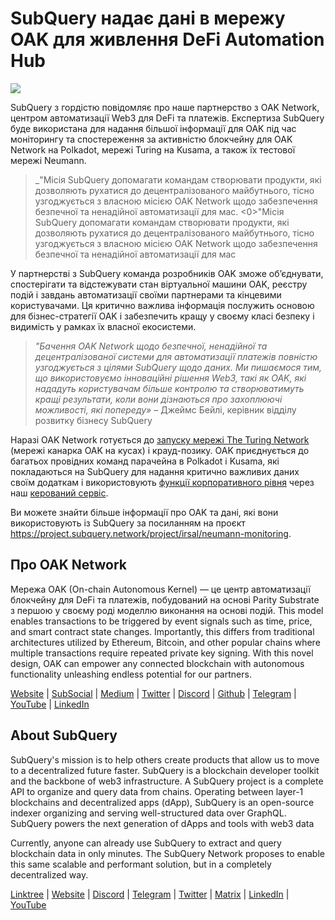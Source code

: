 # SubQuery надає дані в мережу OAK для живлення DeFi Automation Hub

![](https://miro.medium.com/max/1400/0*R-MluHyL9bHAEboa)

SubQuery з гордістю повідомляє про наше партнерство з OAK Network, центром автоматизації Web3 для DeFi та платежів. Експертиза SubQuery буде використана для надання більшої інформації для OAK під час моніторингу та спостереження за активністю блокчейну для OAK Network на Polkadot, мережі Turing на Kusama, а також їх тестової мережі Neumann.

> _"Місія SubQuery допомагати командам створювати продукти, які дозволяють рухатися до децентралізованого майбутнього, тісно узгоджується з власною місією OAK Network щодо забезпечення безпечної та ненадійної автоматизації для мас. <0>"Місія SubQuery допомагати командам створювати продукти, які дозволяють рухатися до децентралізованого майбутнього, тісно узгоджується з власною місією OAK Network щодо забезпечення безпечної та ненадійної автоматизації для мас</p> </blockquote> 
> 
> У партнерстві з SubQuery команда розробників OAK зможе об’єднувати, спостерігати та відстежувати стан віртуальної машини OAK, реєстру подій і завдань автоматизації своїми партнерами та кінцевими користувачами. Ця критично важлива інформація послужить основою для бізнес-стратегії OAK і забезпечить кращу у своєму класі безпеку і видимість у рамках їх власної екосистеми.
> 
> > _"Бачення OAK Network щодо безпечної, ненадійної та децентралізованої системи для автоматизації платежів повністю узгоджується з цілями SubQuery щодо даних. Ми пишаємося тим, що використовуємо інноваційні рішення Web3, такі як OAK, які нададуть користувачам більше контролю та створюватимуть кращі результати, коли вони дізнаються про захоплюючі можливості, які попереду»_ – Джеймс Бейлі, керівник відділу розвитку бізнесу SubQuery
> 
> Наразі OAK Network готується до [запуску мережі The Turing Network](https://oak.tech/turing/crowdloan/) (мережі канарка OAK на кусах) і крауд-позику. OAK приєднується до багатьох провідних команд парачейна в Polkadot і Kusama, які покладаються на SubQuery для надання критично важливих даних своїм додаткам і використовують [функції корпоративного рівня](../blogs/20211228-enterprise-hosted.md) через наш [керований сервіс](https://project.subquery.network/).
> 
> Ви можете знайти більше інформації про OAK та дані, які вони використовують із SubQuery за посиланням на проєкт https://project.subquery.network/project/irsal/neumann-monitoring.
> 
> ## Про OAK Network
> 
> Мережа OAK (On-chain Autonomous Kernel) — це центр автоматизації блокчейну для DeFi та платежів, побудований на основі Parity Substrate з першою у своєму роді моделлю виконання на основі подій. This model enables transactions to be triggered by event signals such as time, price, and smart contract state changes. Importantly, this differs from traditional architectures utilized by Ethereum, Bitcoin, and other popular chains where multiple transactions require repeated private key signing. With this novel design, OAK can empower any connected blockchain with autonomous functionality unleashing endless potential for our partners.
> 
> [Website](https://oak.tech/) | [SubSocial](https://app.subsocial.network/6109) | [Medium](https://medium.com/oak-blockchain) | [Twitter](https://twitter.com/oak_network) | [Discord](https://discord.gg/7W9UDvsbwh) | [Github](https://github.com/OAK-Foundation/) | [Telegram](https://t.me/OAK_Announcements) | [YouTube](https://www.youtube.com/channel/UCSEu57BfQQpAfgDixfBnaNg) | [LinkedIn](https://www.linkedin.com/company/oak-blockchain/)
> 
> ## About SubQuery
> 
> SubQuery's mission is to help others create products that allow us to move to a decentralized future faster. SubQuery is a blockchain developer toolkit and the backbone of web3 infrastructure. A SubQuery project is a complete API to organize and query data from chains. Operating between layer-1 blockchains and decentralized apps (dApp), SubQuery is an open-source indexer organizing and serving well-structured data over GraphQL. SubQuery powers the next generation of dApps and tools with web3 data
> 
> Currently, anyone can already use SubQuery to extract and query blockchain data in only minutes. The SubQuery Network proposes to enable this same scalable and performant solution, but in a completely decentralized way.
> 
> ​​[Linktree](https://linktr.ee/subquerynetwork) | [Website](https://subquery.network/) | [Discord](https://discord.com/invite/78zg8aBSMG) | [Telegram](https://t.me/subquerynetwork) | [Twitter](https://twitter.com/subquerynetwork) | [Matrix](https://matrix.to/#/#subquery:matrix.org) | [LinkedIn](https://www.linkedin.com/company/subquery) | [YouTube](https://www.youtube.com/channel/UCi1a6NUUjegcLHDFLr7CqLw)
